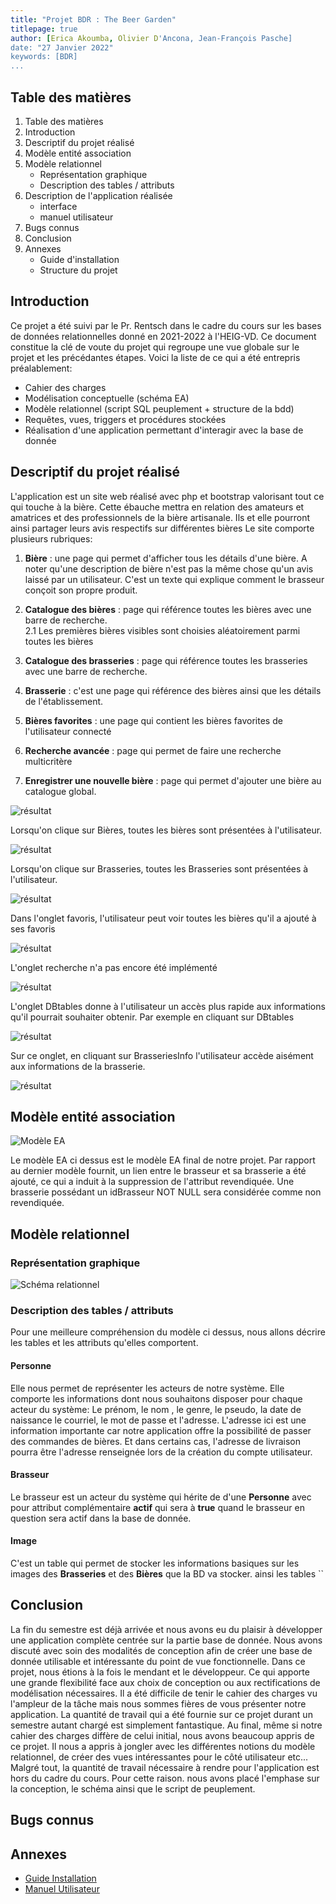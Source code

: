 ```yaml
---
title: "Projet BDR : The Beer Garden"
titlepage: true
author: [Erica Akoumba, Olivier D'Ancona, Jean-François Pasche]
date: "27 Janvier 2022"
keywords: [BDR]
...
```


## Table des matières

1.  Table des matières
2.  Introduction
3.  Descriptif du projet réalisé
4.  Modèle entité association
5.  Modèle relationnel
    -   Représentation graphique
    -   Description des tables / attributs
6.  Description de l'application réalisée
    -   interface
    -   manuel utilisateur
7.  Bugs connus
8.  Conclusion
9.  Annexes
    -   Guide d'installation
    -   Structure du projet

## Introduction

Ce projet a été suivi par le Pr. Rentsch dans le cadre du cours sur les bases de données relationnelles donné en 2021-2022 à l'HEIG-VD. Ce document constitue la clé de voute du projet qui regroupe une vue globale sur le projet et les précédantes étapes. Voici la liste de ce qui a été entrepris préalablement:

-   Cahier des charges
-   Modélisation conceptuelle (schéma EA)
-   Modèle relationnel (script SQL peuplement + structure de la bdd)
-   Requêtes, vues, triggers et procédures stockées
-   Réalisation d'une application permettant d'interagir avec la base de donnée

## Descriptif du projet réalisé

L'application est un site web réalisé avec php et bootstrap valorisant tout ce qui touche à la bière. Cette ébauche mettra en relation des amateurs et amatrices et des professionnels de la bière artisanale. Ils et elle pourront ainsi partager leurs avis respectifs sur différentes bières Le site comporte plusieurs rubriques:

1. **Bière** : une page qui permet d'afficher tous les détails d'une bière. A noter qu'une description de bière n'est pas la même chose qu'un avis laissé par un utilisateur. C'est un texte qui explique comment le brasseur conçoit son propre produit.

2. **Catalogue des bières** : page qui référence toutes les bières avec une barre de recherche.  
2.1 Les premières bières visibles sont choisies aléatoirement parmi toutes les bières

3. **Catalogue des brasseries** : page qui référence toutes les brasseries avec une barre de recherche.

4. **Brasserie** : c'est une page qui référence des bières ainsi que les détails de l'établissement.

5. **Bières favorites** : une page qui contient les bières favorites de l'utilisateur connecté

6. **Recherche avancée** : page qui permet de faire une recherche multicritère

7. **Enregistrer une nouvelle bière** : page qui permet d'ajouter une bière au catalogue global.

![résultat](images/2_accueil.png)

Lorsqu'on clique sur Bières, toutes les bières sont présentées à l'utilisateur.

![résultat](images/3_bieres.png)

Lorsqu'on clique sur Brasseries, toutes les Brasseries sont présentées à l'utilisateur.

![résultat](images/4_brasseries.png)

Dans l'onglet favoris, l'utilisateur peut voir toutes les bières qu'il a ajouté à ses favoris

![résultat](images/5_favoris.png)

L'onglet recherche n'a pas encore été implémenté

![résultat](images/6_recherche.png)

L'onglet DBtables donne à l'utilisateur un accès plus rapide aux informations qu'il pourrait souhaiter obtenir. Par exemple en cliquant sur DBtables

![résultat](images/7_dbtables.png)

Sur ce onglet, en cliquant sur BrasseriesInfo l'utilisateur accède aisément aux informations de la brasserie.

![résultat](images/8_infobrasserie.png)

## Modèle entité association

![Modèle EA](3_Schéma_EA_Révisé.png)

Le modèle EA ci dessus est le modèle EA final de notre projet. Par rapport au dernier modèle fournit, un lien entre le brasseur et sa brasserie a été ajouté, ce qui a induit à la suppression de l'attribut revendiquée. Une brasserie possédant un idBrasseur NOT NULL sera considérée comme non revendiquée.

## Modèle relationnel

### Représentation graphique

![Schéma relationnel](4_schéma_relationnel.png)

### Description des tables / attributs

Pour une meilleure compréhension du modèle ci dessus, nous allons décrire les tables et les attributs qu'elles comportent.

#### Personne

Elle nous permet de représenter les acteurs de notre système. Elle comporte les informations dont nous souhaitons disposer pour chaque acteur du système: Le prénom, le nom , le genre, le pseudo, la date de naissance le courriel, le mot de passe et l'adresse. L'adresse ici est une information importante car notre application offre la possibilité de passer des commandes de bières. Et dans certains cas, l'adresse de livraison pourra être l'adresse renseignée lors de la création du compte utilisateur.

#### Brasseur

Le brasseur est un acteur du système qui hérite de d'une **Personne** avec pour attribut complémentaire **actif** qui sera à **true** quand le brasseur en question sera actif dans la base de donnée.

#### Image

C'est un table qui permet de stocker les informations basiques sur les images des **Brasseries** et des **Bières** que la BD va stocker. ainsi les tables ``

## Conclusion

La fin du semestre est déjà arrivée et nous avons eu du plaisir à développer une application complète centrée sur la partie base de donnée. Nous avons discuté avec soin des modalités de conception afin de créer une base de donnée utilisable et intéressante du point de vue fonctionnelle. Dans ce projet, nous étions à la fois le mendant et le développeur. Ce qui apporte une grande flexibilité face aux choix de conception ou aux rectifications de modélisation nécessaires. Il a été difficile de tenir le cahier des charges vu l'ampleur de la tâche mais nous sommes fières de vous présenter notre application. La quantité de travail qui a été fournie sur ce projet durant un semestre autant chargé est simplement fantastique. Au final, même si notre cahier des charges diffère de celui initial, nous avons beaucoup appris de ce projet. Il nous a appris à jongler avec les différentes notions du modèle relationnel, de créer des vues intéressantes pour le côté utilisateur etc... Malgré tout, la quantité de travail nécessaire à rendre pour l'application est hors du cadre du cours. Pour cette raison. nous avons placé l'emphase sur la conception, le schéma ainsi que le script de peuplement.

## Bugs connus

## Annexes

-   [Guide Installation](5_Guide_Installation.pdf)
-   [Manuel Utilisateur](5_Manuel_Utilisateur.pdf)

